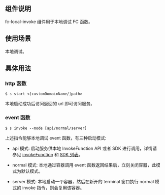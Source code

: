 ## 组件说明

fc-local-invoke 组件用于本地调试 FC 函数。

## 使用场景

本地调试。

## 具体用法

### http 函数

```
$ s start <[customDomainName/]path>
```
本地启动成功后访问返回的 url 即可访问服务。

### event 函数

```
$ s invoke --mode [api/normal/server]
```

上述指令能够本地调试 event 函数，有三种启动模式:

- api 模式: 启动服务供本地 InvokeFunction API 或者 SDK 进行调用，详情请参见 [invokeFunction](https://help.aliyun.com/document_detail/191156.htm?spm=a2c4g.11186623.2.23.965d559fCBpJrO#doc-api-58601-InvokeFunction) 和 [SDK 列表](https://help.aliyun.com/document_detail/53277.htm?spm=a2c4g.11186623.2.7.393e2a26lkwxgo#concept-2260089)。

- normal 模式: 本地通过容器调用 event 函数返回结果后，立刻关闭容器，此模式为默认模式。

- server 模式: 本地启动一个容器，然后在新开的 terminal 窗口执行 normal 模式的 invoke 指令，则会复用该容器。


